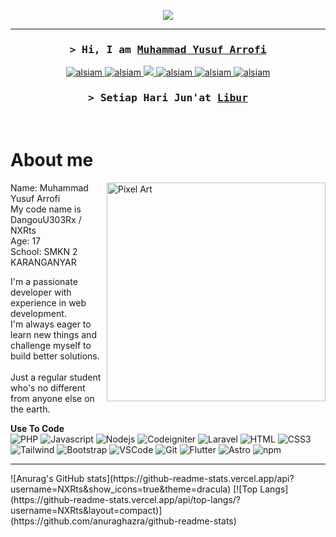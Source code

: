 <p align="center">
  <img src="https://s12.gifyu.com/images/SZa9p.png">
  </img>
</p>
<hr>

<!-- Intro  -->
<h3 align="center">
    <samp>&gt; Hi, I am
        <b><a target="_blank" href="#">Muhammad Yusuf Arrofi</a></b>
    </samp>
</h3>

<p align="center">
    <a href="https://blog.ayohosting.repl.co/" target="blank">
        <img src="https://img.shields.io/badge/Website-DC143C?style=for-the-badge&logo=medium&logoColor=white" alt="alsiam" />
    </a>
    <a href="https://linkedin.com/in/al-siam](https://www.linkedin.com/in/muhammad-yusuf-arrofi-a26140299/)" target="_blank">
        <img src="https://img.shields.io/badge/LinkedIn-0077B5?style=for-the-badge&logo=linkedin&logoColor=white" alt="alsiam"/>
    </a>
    <a href="https://twitter.com/MYArrofi" target="_blank">
        <img src="https://img.shields.io/badge/X-000000?style=for-the-badge&logo=x&logoColor=white"/>
    </a>
    <a href="https://www.instagram.com/my_arrofi/" target="_blank">
        <img src="https://img.shields.io/badge/Instagram-fe4164?style=for-the-badge&logo=instagram&logoColor=white" alt="alsiam" />
    </a>
        <a href="https://open.spotify.com/user/316j463posxxpcx5sfcacxrfz7em" target="_blank">
        <img src="https://img.shields.io/badge/Spotify-1ED760?&style=for-the-badge&logo=spotify&logoColor=white" alt="alsiam" />
    </a>
    <a href="https://github.com/NXRts" target="_blank">
        <img src="https://img.shields.io/badge/GitHub-100000?style=for-the-badge&logo=github&logoColor=white" alt="alsiam" />
    </a>
</p>

<h3 align="center">
    <samp>&gt; Setiap Hari Jun'at
        <b><a target="_blank" href="#">Libur</a></b>
    </samp>
</h3>

<br />

<!-- About Section -->
 # About me
 
<p>
<img align="right" width="350" src="https://s5.gifyu.com/images/Si9GH.png" alt="Pixel Art" />
  
Name: Muhammad Yusuf Arrofi<br/>
My code name is DangouU303Rx / NXRts<br/>
Age: 17<br/>
School: SMKN 2 KARANGANYAR<br/>

I'm a passionate developer with experience in web development.<br/>
I'm always eager to learn new things and challenge myself to build better solutions.<br/><br/>
Just a regular student who's no different from anyone else on the earth.<br/>

</p>

<b>Use To Code</b>
<br/>
![PHP](https://img.shields.io/badge/PHP-777BB4?style=for-the-badge&logo=php&logoColor=white)
![Javascript](https://img.shields.io/badge/Javascript-F0DB4F?style=for-the-badge&labelColor=black&logo=javascript&logoColor=F0DB4F)
![Nodejs](https://img.shields.io/badge/Nodejs-3C873A?style=for-the-badge&labelColor=black&logo=node.js&logoColor=3C873A)
![Codeigniter](https://img.shields.io/badge/Codeigniter-EF4223?style=for-the-badge&logo=codeigniter&logoColor=white)
![Laravel](https://img.shields.io/badge/Laravel-FF2D20?style=for-the-badge&logo=laravel&logoColor=white)
![HTML](https://img.shields.io/badge/HTML5-E34F26?style=for-the-badge&logo=html5&logoColor=white)
![CSS3](https://img.shields.io/badge/CSS3-1572B6?style=for-the-badge&logo=css3&logoColor=white)
![Tailwind](https://img.shields.io/badge/Tailwind_CSS-092749?style=for-the-badge&logo=tailwindcss&logoColor=06B6D4&labelColor=000000)
![Bootstrap](https://img.shields.io/badge/Bootstrap-563D7C?style=for-the-badge&logo=bootstrap&logoColor=white)
![VSCode](https://img.shields.io/badge/Visual_Studio-0078d7?style=for-the-badge&logo=visual%20studio&logoColor=white)
![Git](https://img.shields.io/badge/Git-F05032?style=for-the-badge&logo=git&logoColor=white)
![Flutter](https://img.shields.io/badge/Flutter-02569B?style=for-the-badge&logo=flutter&logoColor=white)
![Astro](https://img.shields.io/badge/Astro-0C1222?style=for-the-badge&logo=astro&logoColor=FDFDFE)
![npm](https://img.shields.io/badge/npm-CB3837?style=for-the-badge&logo=npm&logoColor=white)

<hr>
![Anurag's GitHub stats](https://github-readme-stats.vercel.app/api?username=NXRts&show_icons=true&theme=dracula)
[![Top Langs](https://github-readme-stats.vercel.app/api/top-langs/?username=NXRts&layout=compact)](https://github.com/anuraghazra/github-readme-stats)


